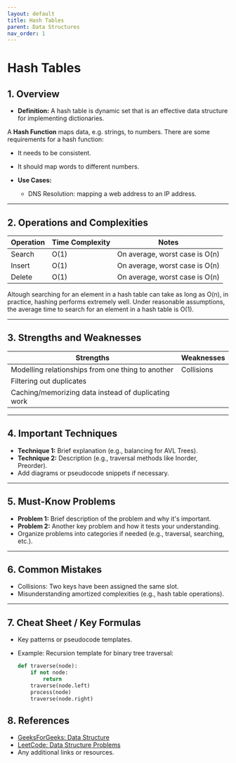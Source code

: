 ```yaml
---
layout: default
title: Hash Tables
parent: Data Structures
nav_order: 1
---
```


# **Hash Tables**

## **1. Overview**

* **Definition:** A hash table is dynamic set that is an effective data structure for implementing dictionaries.

A **Hash Function** maps data, e.g. strings, to numbers. There are some requirements for a hash function:

* It needs to be consistent.
* It should map words to different numbers.

* **Use Cases:** 
  * DNS Resolution: mapping a web address to an IP address.

---

## **2. Operations and Complexities**

| Operation      | Time Complexity | Notes                                      |
|----------------|-----------------|--------------------------------------------|
| Search         | O(1)            | On average, worst case is O(n)             |
| Insert         | O(1)            | On average, worst case is O(n)             |  
| Delete         | O(1)            | On average, worst case is O(n)             |

Altough searching for an element in a hash table can take as long as O(n), in practice, hashing performs extremely well. Under reasonable assumptions, the average time to search for an element in a hash table is O(1).

<!-- In the average case, hash tables are as fast as arrays at searching, and they are as fast as linked lists at inserts and deletes. In the worst case, it could be faster at all of those. -->

---

## **3. Strengths and Weaknesses**

| **Strengths**                | **Weaknesses**                           |
|------------------------------|------------------------------------------|
| Modelling relationships from one thing to another      | Collisions     |
| Filtering out duplicates  |                                             |
| Caching/memorizing data instead of duplicating  work  |                 |

<!-- How can we find things quickly in an unsorted array? with a hash table. -->

---

## **4. Important Techniques**

* **Technique 1:** Brief explanation (e.g., balancing for AVL Trees).  
* **Technique 2:** Description (e.g., traversal methods like Inorder, Preorder).  
* Add diagrams or pseudocode snippets if necessary.

---

## **5. Must-Know Problems**

* **Problem 1:** Brief description of the problem and why it's important.
* **Problem 2:** Another key problem and how it tests your understanding.  
* Organize problems into categories if needed (e.g., traversal, searching, etc.).

---

## **6. Common Mistakes**

* Collisions: Two keys have been assigned the same slot.
* Misunderstanding amortized complexities (e.g., hash table operations).

<!-- There are multiple ways to deal with collisions. The simple one is this: if multiple keys map to the same slot, start a linked list at that slot. -->

---

## **7. Cheat Sheet / Key Formulas**

* Key patterns or pseudocode templates.  
* Example: Recursion template for binary tree traversal:

  ```python
  def traverse(node):
      if not node:
          return
      traverse(node.left)
      process(node)
      traverse(node.right)
  ```

## **8. References**

* [GeeksForGeeks: Data Structure]()
* [LeetCode: Data Structure Problems]()
* Any additional links or resources.
